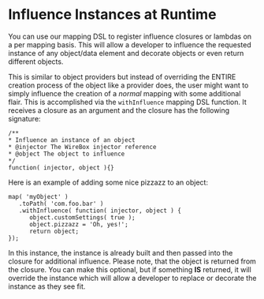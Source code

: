 # Influence Instances at Runtime

You can use our mapping DSL to register influence closures or lambdas on a per mapping basis. This will allow a developer to influence the requested instance of any object/data element and decorate objects or even return different objects.

This is similar to object providers but instead of overriding the ENTIRE creation process of the object like a provider does, the user might want to simply influence the creation of a _normal_ mapping with some additional flair. This is accomplished via the `withInfluence` mapping DSL function. It receives a closure as an argument and the closure has the following signature:

```text
/**
* Influence an instance of an object
* @injector The WireBox injector reference
* @object The object to influence
*/
function( injector, object ){}
```

Here is an example of adding some nice pizzazz to an object:

```text
map( 'myObject' )
   .toPath( 'com.foo.bar' )
   .withInfluence( function( injector, object ) {
      object.customSettings( true );
      object.pizzazz = 'Oh, yes!';
      return object;
});
```

In this instance, the instance is already built and then passed into the closure for additional influence. Please note, that the object is returned from the closure. You can make this optional, but if something **IS** returned, it will override the instance which will allow a developer to replace or decorate the instance as they see fit.

